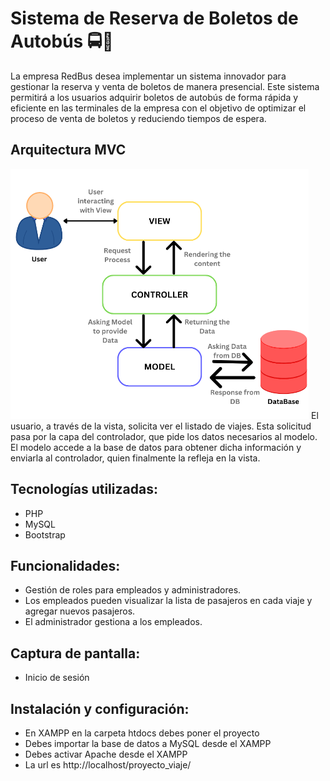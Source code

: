 # Sistema de Reserva de Boletos de Autobús 🚍🎫
La empresa RedBus desea implementar un sistema innovador para gestionar la reserva y venta de boletos de manera presencial. Este sistema permitirá a los usuarios adquirir boletos de autobús de forma rápida y eficiente en las terminales de la empresa con el objetivo de optimizar el proceso de venta de boletos y reduciendo tiempos de espera.

## Arquitectura MVC
<img src="https://github.com/miguelmallquidiaz/Bus-Ticket-Booking-System/blob/main/img/mvc.png" height="400px" alt="MVC Architecture">
El usuario, a través de la vista, solicita ver el listado de viajes. Esta solicitud pasa por la capa del controlador, que pide los datos necesarios al modelo. El modelo accede a la base de datos para obtener dicha información y enviarla al controlador, quien finalmente la refleja en la vista.

## Tecnologías utilizadas:
- PHP
- MySQL
- Bootstrap 

## Funcionalidades:
- Gestión de roles para empleados y administradores.
- Los empleados pueden visualizar la lista de pasajeros en cada viaje y agregar nuevos pasajeros.
- El administrador gestiona a los empleados.

## Captura de pantalla:
- Inicio de sesión

## Instalación y configuración:
- En XAMPP en la carpeta htdocs debes poner el proyecto
- Debes importar la base de datos a MySQL desde el XAMPP
- Debes activar Apache desde el XAMPP
- La url es http://localhost/proyecto_viaje/
